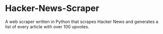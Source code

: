 # Hacker-News-Scraper
A web scraper written in Python that scrapes Hacker News and generates a list of every article with over 100 upvotes.
